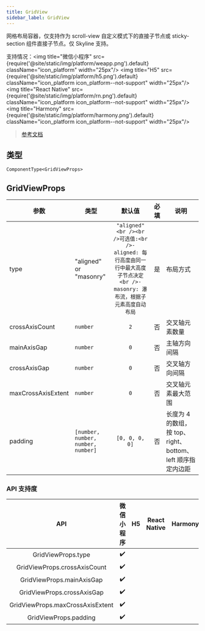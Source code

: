 ```yaml
---
title: GridView
sidebar_label: GridView
---
```


网格布局容器，仅支持作为 scroll-view 自定义模式下的直接子节点或 sticky-section 组件直接子节点。仅 Skyline 支持。

支持情况：<img title="微信小程序" src={require('@site/static/img/platform/weapp.png').default} className="icon_platform" width="25px"/> <img title="H5" src={require('@site/static/img/platform/h5.png').default} className="icon_platform icon_platform--not-support" width="25px"/> <img title="React Native" src={require('@site/static/img/platform/rn.png').default} className="icon_platform icon_platform--not-support" width="25px"/> <img title="Harmony" src={require('@site/static/img/platform/harmony.png').default} className="icon_platform icon_platform--not-support" width="25px"/>

> [参考文档](https://developers.weixin.qq.com/miniprogram/dev/component/grid-view.html)

## 类型

```tsx
ComponentType<GridViewProps>
```

## GridViewProps

| 参数 | 类型 | 默认值 | 必填 | 说明 |
| --- | --- | :---: | :---: | --- |
| type | "aligned" or "masonry" | `"aligned"<br /><br />可选值:<br />- aligned: 每行高度由同一行中最大高度子节点决定<br />- masonry: 瀑布流，根据子元素高度自动布局` | 是 | 布局方式 |
| crossAxisCount | `number` | `2` | 否 | 交叉轴元素数量 |
| mainAxisGap | `number` | `0` | 否 | 主轴方向间隔 |
| crossAxisGap | `number` | `0` | 否 | 交叉轴方向间隔 |
| maxCrossAxisExtent | `number` | `0` | 否 | 交叉轴元素最大范围 |
| padding | `[number, number, number, number]` | `[0, 0, 0, 0]` | 否 | 长度为 4 的数组，按 top、right、bottom、left 顺序指定内边距 |

### API 支持度

| API | 微信小程序 | H5 | React Native | Harmony |
| :---: | :---: | :---: | :---: | :---: |
| GridViewProps.type | ✔️ |  |  |  |
| GridViewProps.crossAxisCount | ✔️ |  |  |  |
| GridViewProps.mainAxisGap | ✔️ |  |  |  |
| GridViewProps.crossAxisGap | ✔️ |  |  |  |
| GridViewProps.maxCrossAxisExtent | ✔️ |  |  |  |
| GridViewProps.padding | ✔️ |  |  |  |
